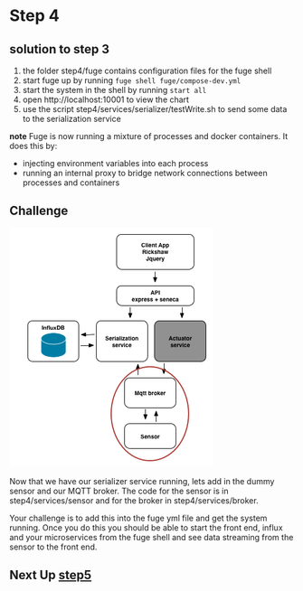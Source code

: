 # Step 4

## solution to step 3

1. the folder step4/fuge contains configuration files for the fuge shell
2. start fuge up by running `fuge shell fuge/compose-dev.yml`
3. start the system in the shell by running `start all`
4. open http://localhost:10001 to view the chart
5. use the script step4/services/serializer/testWrite.sh to send some data to the serialization service

__note__ Fuge is now running a mixture of processes and docker containers. It does this by:

* injecting environment variables into each process
* running an internal proxy to bridge network connections between processes and containers

## Challenge
![image](../docs/step4.png)

Now that we have our serializer service running, lets add in the dummy sensor and
our MQTT broker. The code for the sensor is in step4/services/sensor and for the
broker in step4/services/broker.

Your challenge is to add this into the fuge yml file and get the system running.
Once you do this you should be able to start the front end, influx and your
microservices from the fuge shell and see data streaming from the sensor to the
front end.

## Next Up [step5](../step5/README.md)
